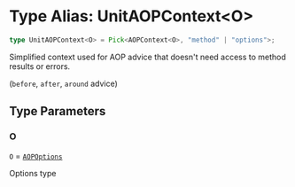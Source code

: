 # Type Alias: UnitAOPContext\<O\>

```ts
type UnitAOPContext<O> = Pick<AOPContext<O>, "method" | "options">;
```

Simplified context used for AOP advice that doesn't need access to
method results or errors.

(`before`, `after`, `around` advice)

## Type Parameters

### O

`O` = [`AOPOptions`](../interfaces/AOPOptions.md)

Options type
